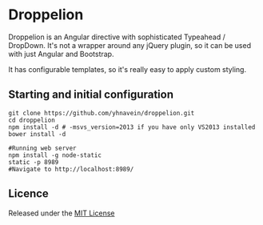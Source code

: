 Droppelion
==========

Droppelion is an Angular directive with sophisticated Typeahead / DropDown. It's not a wrapper around any jQuery plugin, so it can be used with just Angular and Bootstrap.

It has configurable templates, so it's really easy to apply custom styling.


## Starting and initial configuration

```
git clone https://github.com/yhnavein/droppelion.git
cd droppelion
npm install -d # -msvs_version=2013 if you have only VS2013 installed
bower install -d

#Running web server
npm install -g node-static
static -p 8989
#Navigate to http://localhost:8989/
```


## Licence

Released under the [MIT License](http://opensource.org/licenses/mit-license.php)